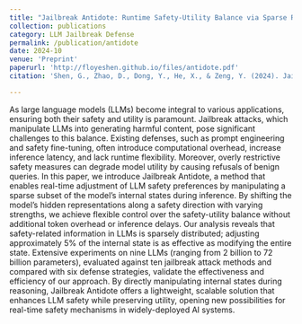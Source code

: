 ```yaml
---
title: "Jailbreak Antidote: Runtime Safety-Utility Balance via Sparse Representation Adjustment in Large Language Models"
collection: publications
category: LLM Jailbreak Defense
permalink: /publication/antidote
date: 2024-10
venue: 'Preprint'
paperurl: 'http://floyeshen.github.io/files/antidote.pdf'
citation: 'Shen, G., Zhao, D., Dong, Y., He, X., & Zeng, Y. (2024). Jailbreak Antidote: Runtime Safety-Utility Balance via Sparse Representation Adjustment in Large Language Models. arXiv preprint arXiv:2410.02298.'

---
```


As large language models (LLMs) become integral to various applications, ensuring both their safety and utility is paramount. Jailbreak attacks, which manipulate LLMs into generating harmful content, pose significant challenges to this balance. Existing defenses, such as prompt engineering and safety fine-tuning, often introduce computational overhead, increase inference latency, and lack runtime flexibility. Moreover, overly restrictive safety measures can degrade model utility by causing refusals of benign queries. In this paper, we introduce Jailbreak Antidote, a method that enables real-time adjustment of LLM safety preferences by manipulating a sparse subset of the model’s internal states during inference. By shifting the model’s hidden representations along a safety direction with varying strengths, we achieve flexible control over the safety-utility balance without additional token overhead or inference delays. Our analysis reveals that safety-related information in LLMs is sparsely distributed; adjusting approximately 5% of the internal state is as effective as modifying the entire state. Extensive experiments on nine LLMs (ranging from 2 billion to 72 billion parameters), evaluated against ten jailbreak attack methods and compared with six defense strategies, validate the effectiveness and efficiency of our approach. By directly manipulating internal states during reasoning, Jailbreak Antidote offers a lightweight, scalable solution that enhances LLM safety while preserving utility, opening new possibilities for real-time safety mechanisms in widely-deployed AI systems.